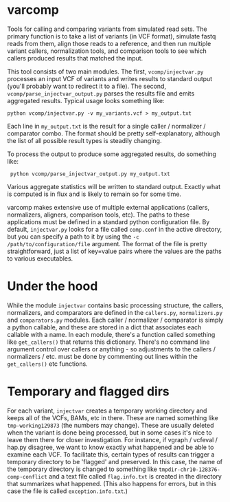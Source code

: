 # varcomp
Tools for calling and comparing variants from simulated read sets. The primary function is to take a list of variants (in VCF format), simulate fastq reads from them, align those reads to a reference, and then run multiple variant callers, normalization tools, and comparison tools to see which callers produced results that matched the input. 

This tool consists of two main modules. The first, `vcomp/injectvar.py` processes an input VCF of variants and writes results to standard output (you'll probably want to redirect it to a file). The second, `vcomp/parse_injectvar_output.py` parses the results file and emits aggregated results. Typical usage looks something like:

    python vcomp/injectvar.py -v my_variants.vcf > my_output.txt
  
Each line in `my_output.txt` is the result for a single caller / normalizer / comparator combo. The format should be pretty self-explanatory, although the list of all possible result types is steadily changing. 

 To process the output to produce some aggregated results, do something like:
 
     python vcomp/parse_injectvar_output.py my_output.txt
     
 Various aggregate statistics will be written to standard output. Exactly what is computed is in flux and is likely to remain so for some time. 
 
 varcomp makes extensive use of multiple external applications (callers, normalizers, aligners, comparison tools, etc). The paths to these applications must be defined in a standard python configuration file. By default, `injectvar.py` looks for a file called `comp.conf` in the active directory, but you can specify a path to it by using the `-c /path/to/configuration/file` argument. The format of the file is pretty straightforward, just a list of key=value pairs where the values are the paths to various executables. 
 
# Under the hood
 
 While the module `injectvar` contains basic processing structure, the callers, normalizers, and comparators are defined in the `callers.py`, `normalizers.py` and `comparators.py` modules. Each caller / normalizer / comparator is simply a python callable, and these are stored in a dict that associates each callable with a name. In each module, there's a function called something like `get_callers()` that returns this dictionary. There's no command line argument control over callers or anything - so adjustments to the callers / normalizers / etc. must be done by commenting out lines within the `get_callers()` etc functions. 
 
# Temporary and flagged dirs

 For each variant, `injectvar` creates a temporary working directory and keeps all of the VCFs, BAMs, etc in there. These are named something like `tmp-working129873` (the numbers may change). These are usually deleted when the variant is done being processed, but in some cases it's nice to leave them there for closer investigation. For instance, if vgraph / vcfeval / hap.py disagree, we want to know exactly what happened and be able to examine each VCF. To facilitate this, certain types of results can trigger a temporary directory to be 'flagged' and preserved. In this case, the name of the temporary directory is changed to something like `tmpdir-chr10-128376-comp-conflict` and a text file called `flag.info.txt` is created in the directory that summarizes what happened. (This also happens for errors, but in this case the file is called `exception.info.txt`.)
